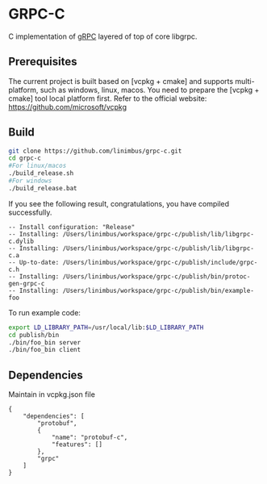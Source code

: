 # GRPC-C

C implementation of [gRPC](http://www.grpc.io/) layered of top of core libgrpc. 

## Prerequisites

The current project is built based on [vcpkg + cmake] and supports multi-platform, such as windows, linux, macos.
You need to prepare the [vcpkg + cmake] tool local platform first. 
Refer to the official website: https://github.com/microsoft/vcpkg

## Build

```sh
git clone https://github.com/linimbus/grpc-c.git
cd grpc-c
#For linux/macos 
./build_release.sh
#For windows
./build_release.bat
```


If you see the following result, congratulations, you have compiled successfully.

```
-- Install configuration: "Release"
-- Installing: /Users/linimbus/workspace/grpc-c/publish/lib/libgrpc-c.dylib
-- Installing: /Users/linimbus/workspace/grpc-c/publish/lib/libgrpc-c.a
-- Up-to-date: /Users/linimbus/workspace/grpc-c/publish/include/grpc-c.h
-- Installing: /Users/linimbus/workspace/grpc-c/publish/bin/protoc-gen-grpc-c
-- Installing: /Users/linimbus/workspace/grpc-c/publish/bin/example-foo
```

To run example code: 

```sh
export LD_LIBRARY_PATH=/usr/local/lib:$LD_LIBRARY_PATH
cd publish/bin
./bin/foo_bin server
./bin/foo_bin client
```

## Dependencies

Maintain in vcpkg.json file

```
{
    "dependencies": [
        "protobuf",
        {
            "name": "protobuf-c",
            "features": []
        },
        "grpc"
    ]
}
```
